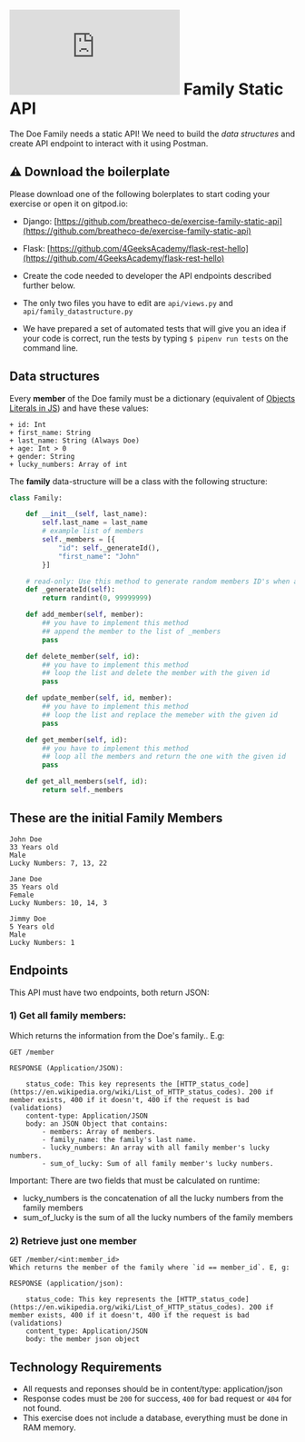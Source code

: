 # ![alt text](https://assets.breatheco.de/apis/img/images.php?blob&random&cat=icon&tags=breathecode,32) Family Static API

The Doe Family needs a static API! We need to build the *data structures* and create API endpoint to interact with it using Postman.

## ⚠️ Download the boilerplate

Please download one of the following bolerplates to start coding your exercise or open it on gitpod.io:
- Django: [https://github.com/breatheco-de/exercise-family-static-api](https://github.com/breatheco-de/exercise-family-static-api)
- Flask: [https://github.com/4GeeksAcademy/flask-rest-hello](https://github.com/4GeeksAcademy/flask-rest-hello)

- Create the code needed to developer the API endpoints described further below.
- The only two files you have to edit are `api/views.py` and `api/family_datastructure.py`
- We have prepared a set of automated tests that will give you an idea if your code is correct, run the tests by typing `$ pipenv run tests` on the command line.

## Data structures

Every **member** of the Doe family must be a dictionary (equivalent of [Objects Literals in JS](https://www.dyn-web.com/tutorials/object-literal/)) and have these values:

    + id: Int
    + first_name: String
    + last_name: String (Always Doe)
    + age: Int > 0
    + gender: String
    + lucky_numbers: Array of int

The **family** data-structure will be a class with the following structure:

```py
class Family:

	def __init__(self, last_name):
		self.last_name = last_name
        # example list of members
        self._members = [{
            "id": self._generateId(),
            "first_name": "John"
        }]

    # read-only: Use this method to generate random members ID's when adding members into the list
    def _generateId(self):
        return randint(0, 99999999)

	def add_member(self, member):
        ## you have to implement this method
        ## append the member to the list of _members
		pass

	def delete_member(self, id):
        ## you have to implement this method
        ## loop the list and delete the member with the given id
		pass

	def update_member(self, id, member):
        ## you have to implement this method
        ## loop the list and replace the memeber with the given id
		pass

	def get_member(self, id):
        ## you have to implement this method
        ## loop all the members and return the one with the given id
		pass

	def get_all_members(self, id):
		return self._members
```

## These are the initial Family Members
```
John Doe
33 Years old
Male
Lucky Numbers: 7, 13, 22
```
```
Jane Doe
35 Years old
Female
Lucky Numbers: 10, 14, 3
```
```
Jimmy Doe
5 Years old
Male
Lucky Numbers: 1
```
## Endpoints

This API must have two endpoints, both return JSON:

### 1) Get all family members:
Which returns the information from the Doe's family.. E.g:
```
GET /member

RESPONSE (Application/JSON):

    status_code: This key represents the [HTTP_status_code](https://en.wikipedia.org/wiki/List_of_HTTP_status_codes). 200 if member exists, 400 if it doesn't, 400 if the request is bad (validations)
    content-type: Application/JSON
    body: an JSON Object that contains:
        - members: Array of members.
        - family_name: the family's last name.
        - lucky_numbers: An array with all family member's lucky numbers.
        - sum_of_lucky: Sum of all family member's lucky numbers.
```
Important: There are two fields that must be calculated on runtime:
- lucky_numbers is the concatenation of all the lucky numbers from the family members
- sum_of_lucky is the sum of all the lucky numbers of the family members


### 2) Retrieve just one member
```
GET /member/<int:member_id>
Which returns the member of the family where `id == member_id`. E, g:

RESPONSE (application/json):

    status_code: This key represents the [HTTP_status_code](https://en.wikipedia.org/wiki/List_of_HTTP_status_codes). 200 if member exists, 400 if it doesn't, 400 if the request is bad (validations)
    content_type: Application/JSON
    body: the member json object
```

## Technology Requirements

- All requests and reponses should be in content/type: application/json
- Response codes must be `200` for success, `400` for bad request or `404` for not found.
- This exercise does not include a database, everything must be done in RAM memory.